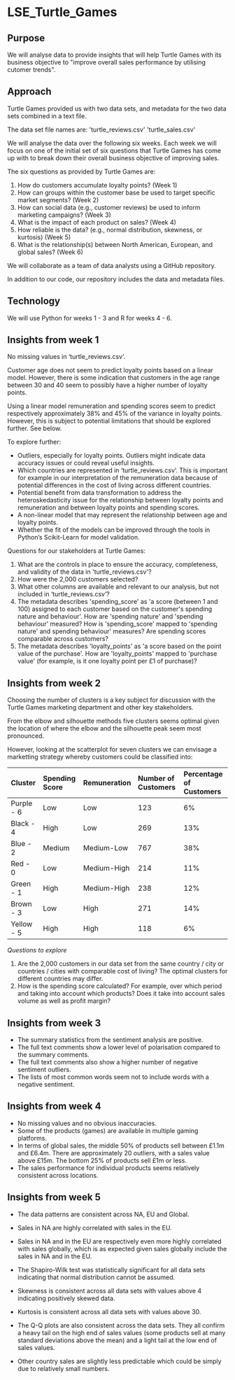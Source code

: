 # LSE_Turtle_Games

## Purpose
We will analyse data to provide insights that will help Turtle Games with its business objective to "improve overall sales performance by utilising cutomer trends".

## Approach
Turtle Games provided us with two data sets, and metadata for the two data sets combined in a text file.

The data set file names are:
'turtle_reviews.csv'
'turtle_sales.csv'

We will analyse the data over the following six weeks. Each week we will focus on one of the initial set of six questions that Turtle Games has come up with to break down their overall business objective of improving sales.

The six questions as provided by Turtle Games are:

1. How do customers accumulate loyalty points? (Week 1)
2. How can groups within the customer base be used to target specific market segments? (Week 2)
3. How can social data (e.g., customer reviews) be used to inform marketing campaigns? (Week 3)
4. What is the impact of each product on sales? (Week 4)
5. How reliable is the data? (e.g., normal distribution, skewness, or kurtosis) (Week 5)
6. What is the relationship(s) between North American, European, and global sales? (Week 6)

We will collaborate as a team of data analysts using a GitHub repository.

In addition to our code, our repository includes the data and metadata files.

## Technology
We will use Python for weeks 1 - 3 and R for weeks 4 - 6.

## Insights from week 1
No missing values in ‘turtle_reviews.csv’.

Customer age does not seem to predict loyalty points based on a linear model. However, there is some indication that customers in the age range between 30 and 40 seem to possibly have a higher number of loyalty points.

Using a linear model remuneration and spending scores seem to predict respectively approximately 38% and 45% of the variance in loyalty points. However, this is subject to potential limitations that should be explored further. See below.

To explore further:
- Outliers, especially for loyalty points. Outliers might indicate data accuracy issues or could reveal useful insights.
- Which countries are represented in ‘turtle_reviews.csv’. This is important for example in our interpretation of the remuneration data because of potential differences in the cost of living across different countries.
- Potential benefit from data transformation to address the heteroskedasticity issue for the relationship between loyalty points and remuneration and between loyalty points and spending scores.
- A non-linear model that may represent the relationship between age and loyalty points.
- Whether the fit of the models can be improved through the tools in Python’s Scikit-Learn for model validation.

Questions for our stakeholders at Turtle Games:
1.	What are the controls in place to ensure the accuracy, completeness, and validity of the data in 'turtle_reviews.csv'?
2.	How were the 2,000 customers selected?
3.	What other columns are available and relevant to our analysis, but not included in ‘turtle_reviews.csv’?
4.	The metadata describes 'spending_score' as 'a score (between 1 and 100) assigned to each customer based on the customer's spending nature and behaviour'.
How are 'spending nature' and 'spending behaviour' measured?
How is 'spending_score' mapped to 'spending nature' and spending behaviour' measures?
Are spending scores comparable across customers?
5.	The metadata describes 'loyalty_points' as 'a score based on the point value of the purchase'.
How are 'loyalty_points' mapped to 'purchase value' (for example, is it one loyalty point per £1 of purchase)?

## Insights from week 2
Choosing the number of clusters is a key subject for discussion with the Turtle Games marketing department and other key stakeholders.

From the elbow and silhouette methods five clusters seems optimal given the location of where the elbow and the silhouette peak seem most pronounced.

However, looking at the scatterplot for seven clusters we can envisage a marketting strategy whereby customers could be classified into:

| Cluster | Spending Score | Remuneration | Number of Customers | Percentage of Customers |
| :-------------- | :-------------- | :-------------- | :-------------- | :-------------- |
| Purple - 6 | Low | Low | 123 | 6% |
| Black - 4 | High | Low | 269 | 13% |
| Blue - 2 | Medium | Medium-Low | 767 | 38% |
| Red - 0 | Low | Medium-High | 214 | 11% |
| Green - 1 | High | Medium-High | 238 | 12% |
| Brown - 3 | Low | High | 271 | 14% |
| Yellow - 5 | High | High | 118 | 6% |

*Questions to explore*

1. Are the 2,000 customers in our data set from the same country / city or countries / cities with comparable cost of living? The optimal clusters for different countries may differ. 
2. How is the spending score calculated? For example, over which period and taking into account which products? Does it take into account sales volume as well as profit margin?

## Insights from week 3
- The summary statistics from the sentiment analysis are positive.
- The full text comments show a lower level of polarisation compared to the summary comments.
- The full text comments also show a higher number of negative sentiment outliers.
- The lists of most common words seem not to include words with a negative sentiment.

## Insights from week 4
- No missing values and no obvious inaccuracies.
- Some of the products (games) are available in multiple gaming platforms.
- In terms of global sales, the middle 50% of products sell between £1.1m and £6.4m. There are approximately 20 outliers, with a sales value above £15m. The bottom 25% of products sell £1m or less.
- The sales performance for individual products seems relatively consistent across locations.

## Insights from week 5
- The data patterns are consistent across NA, EU and Global.

- Sales in NA are highly correlated with sales in the EU.
- Sales in NA and in the EU are respectively even more highly correlated with sales globally, which is as expected given sales globally include the sales in NA and in the EU.

- The Shapiro-Wilk test was statistically significant for all data sets indicating that normal distribution cannot be assumed.

- Skewness is consistent across all data sets with values above 4 indicating positively skewed data.

- Kurtosis is consistent across all data sets with values above 30.

- The Q-Q plots are also consistent across the data sets. They all confirm a heavy tail on the high end of sales values (some products sell at many standard deviations above the mean) and a light tail at the low end of sales values.

- Other country sales are slightly less predictable which could be simply due to relatively small numbers.
